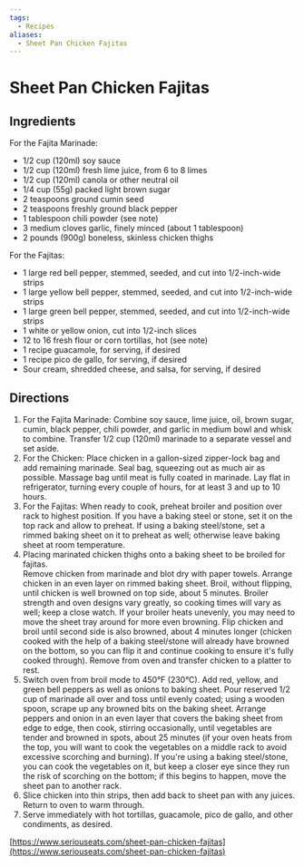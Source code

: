 ```yaml
---
tags:
  - Recipes
aliases:
  - Sheet Pan Chicken Fajitas
---
```


# Sheet Pan Chicken Fajitas
## Ingredients
For the Fajita Marinade:  
- 1/2 cup (120ml) soy sauce  
- 1/2 cup (120ml) fresh lime juice, from 6 to 8 limes  
- 1/2 cup (120ml) canola or other neutral oil  
- 1/4 cup (55g) packed light brown sugar  
- 2 teaspoons ground cumin seed  
- 2 teaspoons freshly ground black pepper  
- 1 tablespoon chili powder (see note)  
- 3 medium cloves garlic, finely minced (about 1 tablespoon)  
- 2 pounds (900g) boneless, skinless chicken thighs  
  
For the Fajitas:  
- 1 large red bell pepper, stemmed, seeded, and cut into 1/2-inch-wide strips  
- 1 large yellow bell pepper, stemmed, seeded, and cut into 1/2-inch-wide strips  
- 1 large green bell pepper, stemmed, seeded, and cut into 1/2-inch-wide strips  
- 1 white or yellow onion, cut into 1/2-inch slices  
- 12 to 16 fresh flour or corn tortillas, hot (see note)  
- 1 recipe guacamole, for serving, if desired  
- 1 recipe pico de gallo, for serving, if desired  
- Sour cream, shredded cheese, and salsa, for serving, if desired  

## Directions
1. For the Fajita Marinade: Combine soy sauce, lime juice, oil, brown sugar, cumin, black pepper, chili powder, and garlic in medium bowl and whisk to combine. Transfer 1/2 cup (120ml) marinade to a separate vessel and set aside.  
2. For the Chicken: Place chicken in a gallon-sized zipper-lock bag and add remaining marinade. Seal bag, squeezing out as much air as possible. Massage bag until meat is fully coated in marinade. Lay flat in refrigerator, turning every couple of hours, for at least 3 and up to 10 hours.  
3. For the Fajitas: When ready to cook, preheat broiler and position over rack to highest position. If you have a baking steel or stone, set it on the top rack and allow to preheat. If using a baking steel/stone, set a rimmed baking sheet on it to preheat as well; otherwise leave baking sheet at room temperature.  
4. Placing marinated chicken thighs onto a baking sheet to be broiled for fajitas.  
Remove chicken from marinade and blot dry with paper towels. Arrange chicken in an even layer on rimmed baking sheet. Broil, without flipping, until chicken is well browned on top side, about 5 minutes. Broiler strength and oven designs vary greatly, so cooking times will vary as well; keep a close watch. If your broiler heats unevenly, you may need to move the sheet tray around for more even browning. Flip chicken and broil until second side is also browned, about 4 minutes longer (chicken cooked with the help of a baking steel/stone will already have browned on the bottom, so you can flip it and continue cooking to ensure it's fully cooked through). Remove from oven and transfer chicken to a platter to rest.  
6. Switch oven from broil mode to 450°F (230°C). Add red, yellow, and green bell peppers as well as onions to baking sheet. Pour reserved 1/2 cup of marinade all over and toss until evenly coated; using a wooden spoon, scrape up any browned bits on the baking sheet. Arrange peppers and onion in an even layer that covers the baking sheet from edge to edge, then cook, stirring occasionally, until vegetables are tender and browned in spots, about 25 minutes (if your oven heats from the top, you will want to cook the vegetables on a middle rack to avoid excessive scorching and burning). If you're using a baking steel/stone, you can cook the vegetables on it, but keep a closer eye since they run the risk of scorching on the bottom; if this begins to happen, move the sheet pan to another rack.  
7. Slice chicken into thin strips, then add back to sheet pan with any juices. Return to oven to warm through.  
8. Serve immediately with hot tortillas, guacamole, pico de gallo, and other condiments, as desired.  
  
[https://www.seriouseats.com/sheet-pan-chicken-fajitas](https://www.seriouseats.com/sheet-pan-chicken-fajitas)